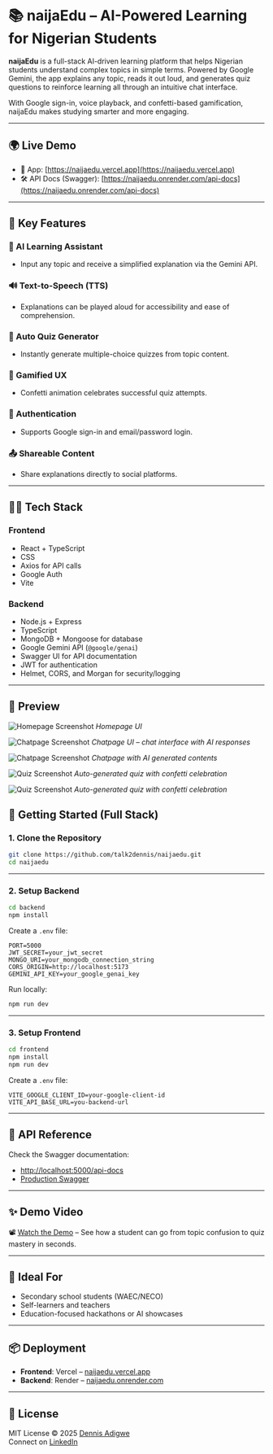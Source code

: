 # 📚 naijaEdu – AI-Powered Learning for Nigerian Students

**naijaEdu** is a full-stack AI-driven learning platform that helps Nigerian students understand complex topics in simple terms. Powered by Google Gemini, the app explains any topic, reads it out loud, and generates quiz questions to reinforce learning all through an intuitive chat interface.

With Google sign-in, voice playback, and confetti-based gamification, naijaEdu makes studying smarter and more engaging.

---

## 🌍 Live Demo

* 🧠 App: [https://naijaedu.vercel.app](https://naijaedu.vercel.app)
* 🛠️ API Docs (Swagger): [https://naijaedu.onrender.com/api-docs](https://naijaedu.onrender.com/api-docs)

---

## 🚀 Key Features

### 🧠 AI Learning Assistant

* Input any topic and receive a simplified explanation via the Gemini API.

### 🔊 Text-to-Speech (TTS)

* Explanations can be played aloud for accessibility and ease of comprehension.

### 🎯 Auto Quiz Generator

* Instantly generate multiple-choice quizzes from topic content.

### 🎉 Gamified UX

* Confetti animation celebrates successful quiz attempts.

### 🔐 Authentication

* Supports Google sign-in and email/password login.

### 📤 Shareable Content

* Share explanations directly to social platforms.

---

## 🧑‍💻 Tech Stack

### Frontend

* React + TypeScript
* CSS
* Axios for API calls
* Google Auth
* Vite

### Backend

* Node.js + Express
* TypeScript
* MongoDB + Mongoose for database
* Google Gemini API (`@google/genai`)
* Swagger UI for API documentation
* JWT for authentication
* Helmet, CORS, and Morgan for security/logging

---

## 📸 Preview

![Homepage Screenshot](./screenshots/homepage.png)
*Homepage UI*

![Chatpage Screenshot](./screenshots/Screenshot%20from%202025-07-24%2014-40-32.png)
*Chatpage UI – chat interface with AI responses*

![Chatpage Screenshot](./screenshots/Screenshot%20from%202025-07-24%2014-40-52.png)
*Chatpage with AI generated contents*

![Quiz Screenshot](./screenshots/quiz.png)
*Auto-generated quiz with confetti celebration*

![Quiz Screenshot](./screenshots/quiz.png)
*Auto-generated quiz with confetti celebration*

## 🧰 Getting Started (Full Stack)

### 1. Clone the Repository

```bash
git clone https://github.com/talk2dennis/naijaedu.git
cd naijaedu
```

---

### 2. Setup Backend

```bash
cd backend
npm install
```

Create a `.env` file:

```env
PORT=5000
JWT_SECRET=your_jwt_secret
MONGO_URI=your_mongodb_connection_string
CORS_ORIGIN=http://localhost:5173
GEMINI_API_KEY=your_google_genai_key
```

Run locally:

```bash
npm run dev
```

---

### 3. Setup Frontend

```bash
cd frontend
npm install
npm run dev
```

Create a `.env` file:
```env
VITE_GOOGLE_CLIENT_ID=your-google-client-id
VITE_API_BASE_URL=you-backend-url
```

---

## 🔗 API Reference

Check the Swagger documentation:

* [http://localhost:5000/api-docs](http://localhost:5000/api-docs)
* [Production Swagger](https://naijaedu.onrender.com/api-docs)

---

## ✨ Demo Video

📽️ [Watch the Demo](https://www.linkedin.com/posts/talk2dennis_naijaedu-3mmt-knowledgeshowcase-activity-7351725128436637697-wWkJ?utm_source=share&utm_medium=member_desktop&rcm=ACoAABdbbuAB4ddVF5l7FsFgL90cpOQdQ3KB29Y) – See how a student can go from topic confusion to quiz mastery in seconds.

---

## 🎯 Ideal For

* Secondary school students (WAEC/NECO)
* Self-learners and teachers
* Education-focused hackathons or AI showcases

---

## 📦 Deployment

* **Frontend**: Vercel – [naijaedu.vercel.app](https://naijaedu.vercel.app)
* **Backend**: Render – [naijaedu.onrender.com](https://naijaedu.onrender.com)

---

## 📄 License

MIT License © 2025 [Dennis Adigwe](https://github.com/talk2dennis)  
Connect on [LinkedIn](https://www.linkedin.com/in/talk2dennis)

